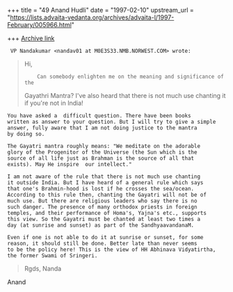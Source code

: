 +++
title = "49 Anand Hudli"
date = "1997-02-10"
upstream_url = "https://lists.advaita-vedanta.org/archives/advaita-l/1997-February/005966.html"

+++
[Archive link](https://lists.advaita-vedanta.org/archives/advaita-l/1997-February/005966.html)

     VP Nandakumar <nandav01 at M0E3S33.NMB.NORWEST.COM> wrote:
>
> Hi,
>
>         Can somebody enlighten me on the meaning and significance of the
> Gayathri Mantra? I've also heard that there is not much use chanting it if
> you're not in India!
>

    You have asked a  difficult question. There have been books
    written as answer to your question. But I will try to give a simple
    answer, fully aware that I am not doing justice to the mantra
    by doing so.

    The Gayatri mantra roughly means: "We meditate on the adorable
    glory of the Progenitor of the Universe (the Sun which is the
    source of all life just as Brahman is the source of all that
    exists). May He inspire  our intellect."

    I am not aware of the rule that there is not much use chanting
    it outside India. But I have heard of a general rule which says
    that one's Brahmin-hood is lost if he crosses the sea/ocean.
    According to this rule then, chanting the Gayatri will not be of
    much use. But there are religious leaders who say there is no
    such danger. The presence of many orthodox priests in foreign
    temples, and their performance of Homa's, Yajna's etc., supports
    this view. So the Gayatri must be chanted at least two times a
    day (at sunrise and sunset) as part of the SandhyaavandanaM.

    Even if one is not able to do it at sunrise or sunset, for some
    reason, it should still be done. Better late than never seems
    to be the policy here! This is the view of HH Abhinava Vidyatirtha,
    the former Swami of Sringeri.


> Rgds,
> Nanda
>
>

  Anand

